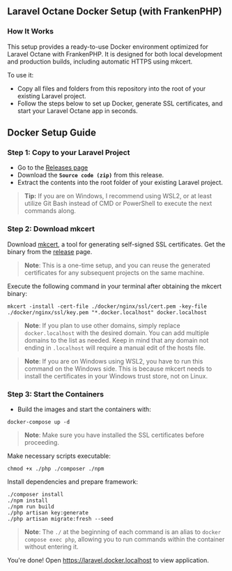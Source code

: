 ## Laravel Octane Docker Setup (with FrankenPHP)
### How It Works
This setup provides a ready-to-use Docker environment optimized for Laravel Octane with FrankenPHP. It is designed for both local development and production builds, including automatic HTTPS using mkcert.

To use it:
- Copy all files and folders from this repository into the root of your existing Laravel project.
- Follow the steps below to set up Docker, generate SSL certificates, and start your Laravel Octane app in seconds.

## Docker Setup Guide

### Step 1: Copy to your Laravel Project
- Go to the [Releases page](https://github.com/adityarizqi/Docker-Laravel-FrankenPHP-NginX/releases)  
- Download the **`Source code (zip)`** from this release.  
- Extract the contents into the root folder of your existing Laravel project.
  
> **Tip:** If you are on Windows, I recommend using WSL2, or at least utilize Git Bash instead of CMD or PowerShell to execute the next commands along.

### Step 2: Download mkcert

Download [mkcert](https://github.com/FiloSottile/mkcert), a tool for generating self-signed SSL certificates. Get the binary from the [release](https://github.com/FiloSottile/mkcert/releases) page.

> **Note**: This is a one-time setup, and you can reuse the generated certificates for any subsequent projects on the same machine.

Execute the following command in your terminal after obtaining the mkcert binary:

```shell
mkcert -install -cert-file ./docker/nginx/ssl/cert.pem -key-file ./docker/nginx/ssl/key.pem "*.docker.localhost" docker.localhost
```

> **Note**: If you plan to use other domains, simply replace `docker.localhost` with the desired domain. You can add multiple domains to the list as needed. Keep in mind that any domain not ending in `.localhost` will require a manual edit of the hosts file.

> **Note**: If you are on Windows using WSL2, you have to run this command on the Windows side. This is because mkcert needs to install the certificates in your Windows trust store, not on Linux.

### Step 3: Start the Containers

-   Build the images and start the containers with:

```shell
docker-compose up -d
```

> **Note**: Make sure you have installed the SSL certificates before proceeding.

Make necessary scripts executable:

```shell
chmod +x ./php ./composer ./npm
```

Install dependencies and prepare framework:

```shell
./composer install
./npm install
./npm run build
./php artisan key:generate
./php artisan migrate:fresh --seed
```

> **Note**: The `./` at the beginning of each command is an alias to `docker compose exec php`, allowing you to run commands within the container without entering it.

You're done! Open https://laravel.docker.localhost to view application.
